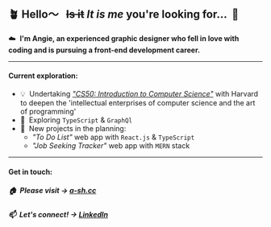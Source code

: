 ## 🪴 Hello〜&nbsp;&nbsp; <s>Is it</s> *It is me* you're looking for... &nbsp;🎵

☁️&nbsp;  **I'm Angie, an experienced graphic designer who fell in love with coding and is pursuing a front-end development career.**

---
#### Current exploration:

- 💡&nbsp; Undertaking [*"CS50: Introduction to Computer Science"*](https://pll.harvard.edu/course/cs50-introduction-computer-science?delta=0) with Harvard to deepen the 'intellectual enterprises of computer science and the art of programming' 
- 🔭&nbsp; Exploring `TypeScript` & `GraphQl`
- 🌱&nbsp; New projects in the planning:
  - *"To Do List"*  web app with `React.js` & `TypeScript`
  - *"Job Seeking Tracker"* web app with `MERN` stack

---
#### Get in touch:

##### 🏠&nbsp; Please visit → [a-sh.cc](https://www.a-sh.cc)

##### 📫&nbsp;  Let's connect! →  [LinkedIn](https://www.linkedin.com/in/angiehentri/)
